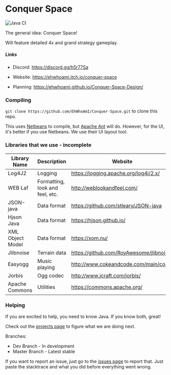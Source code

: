 Conquer Space
=======
![Java CI](https://github.com/EhWhoAmI/Conquer-Space/workflows/Java%20CI/badge.svg?branch=dev)

The general idea: Conquer Space!

Will feature detailed 4x and grand strategy gameplay.

##### Links
 - Discord: <https://discord.gg/h5r77Sa>

 - Website: <https://ehwhoami.itch.io/conquer-space>

 - Planning: <https://ehwhoami.github.io/Conquer-Space-Design/>
 
### Compiling
`git clone https://github.com/EhWhoAmI/Conquer-Space.git` to clone this repo.

This uses [Netbeans](https://netbeans.org/) to compile, but [Apache Ant](http://ant.apache.org/) will do. However, for the UI, it's better if you use Netbeans. We use their UI layout tool.

### Libraries that we use - incomplete
| Library Name | Description | Website |
| ------------ | ----------- | ------- |
| Log4J2       | Logging | <https://logging.apache.org/log4j/2.x/> |
| WEB Laf      | Formatting, look and feel, etc. | <http://weblookandfeel.com/> |
| JSON-java    | Data format | <https://github.com/stleary/JSON-java> |
| Hjson Java   | Data format | <https://hjson.github.io/> |
| XML Object Model | Data format | <https://xom.nu/> |
| Jlibnoise    | Terrain data | <https://github.com/RoyAwesome/jlibnoise> |
| Easyogg      | Music playing | <http://www.cokeandcode.com/main/code/> |
| Jorbis | Ogg codec | <http://www.jcraft.com/jorbis/> |
| Apache Commons | Utilities | <https://commons.apache.org/>|

### Helping
If you are excited to help, you need to know Java. If you know both, great!

Check out the [projects page](https://github.com/EhWhoAmI/Conquer-Space/projects) to figure what we are doing next.

Branches:
 - Dev Branch - In development
 - Master Branch - Latest stable

If you want to report an issue, just go to the [issues page](https://github.com/EhWhoAmI/Conquer-Space/issues) to report that. Just paste the stacktrace and what you did before everything went wrong.
